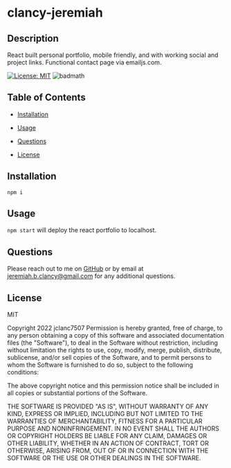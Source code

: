 # clancy-jeremiah   
  ## Description   
  React built personal portfolio, mobile friendly, and with working social and project links. Functional contact page via emailjs.com.   
  
[![License: MIT](https://img.shields.io/badge/License-MIT-yellow.svg)](https://opensource.org/licenses/MIT)
 ![badmath](https://img.shields.io/github/languages/top/jclanc7507/clancy-jeremiah)   
  

  ## Table of Contents   
  * [Installation](#Installation)   
  * [Usage](#Usage)   
     
     
  * [Questions](#Questions)    
  * [License](#License)   



  
  ## Installation
`npm i`   

  ## Usage
`npm start` will deploy the react portfolio to localhost.     
  
    

     

  ## Questions   

  Please reach out to me on [GitHub](https://github.com/jclanc7507) or by email at jeremiah.b.clancy@gmail.com for any additional questions.   

  ## License   
  MIT   
  
Copyright 2022 jclanc7507
Permission is hereby granted, free of charge, to any person obtaining a copy of this software and associated documentation files (the "Software"), to deal in the Software without restriction, including without limitation the rights to use, copy, modify, merge, publish, distribute, sublicense, and/or sell copies of the Software, and to permit persons to whom the Software is furnished to do so, subject to the following conditions:

The above copyright notice and this permission notice shall be included in all copies or substantial portions of the Software.

THE SOFTWARE IS PROVIDED "AS IS", WITHOUT WARRANTY OF ANY KIND, EXPRESS OR IMPLIED, INCLUDING BUT NOT LIMITED TO THE WARRANTIES OF MERCHANTABILITY, FITNESS FOR A PARTICULAR PURPOSE AND NONINFRINGEMENT. IN NO EVENT SHALL THE AUTHORS OR COPYRIGHT HOLDERS BE LIABLE FOR ANY CLAIM, DAMAGES OR OTHER LIABILITY, WHETHER IN AN ACTION OF CONTRACT, TORT OR OTHERWISE, ARISING FROM, OUT OF OR IN CONNECTION WITH THE SOFTWARE OR THE USE OR OTHER DEALINGS IN THE SOFTWARE. 

